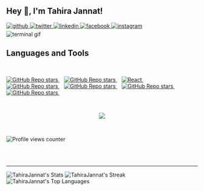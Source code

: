 ## Hey 👋, I'm Tahira Jannat!  
  

<a href="https://github.com/tahirajannat" target="_blank">
<img src=https://img.shields.io/badge/github-%2324292e.svg?&style=for-the-badge&logo=github&logoColor=white alt=github style="margin-bottom: 5px;" />
</a>
<a href="https://twitter.com/iamtahirajannat" target="_blank">
<img src=https://img.shields.io/badge/twitter-%2300acee.svg?&style=for-the-badge&logo=twitter&logoColor=white alt=twitter style="margin-bottom: 5px;" />
</a>
<a href="https://linkedin.com/in/tahirajannat" target="_blank">
<img src=https://img.shields.io/badge/linkedin-%231E77B5.svg?&style=for-the-badge&logo=linkedin&logoColor=white alt=linkedin style="margin-bottom: 5px;" />
</a>
<a href="https://www.facebook.com/iamtahirajannat" target="_blank">
<img src=https://img.shields.io/badge/facebook-%232E87FB.svg?&style=for-the-badge&logo=facebook&logoColor=white alt=facebook style="margin-bottom: 5px;" />
</a>
<a href="https://instagram.com/iamtahirajannat" target="_blank">
<img src=https://img.shields.io/badge/instagram-%23000000.svg?&style=for-the-badge&logo=instagram&logoColor=white alt=instagram style="margin-bottom: 5px;" />
</a>  
</br>

<img src="./terminal (2).gif" alt="terminal gif">

<!---
### Glad to see you here!  
A passionate Frontend Developer with a love for crafting exceptional user experiences.  Currently contributing to <a href='#'>WebAppick</a>. I bring designs to life with clean and semantic code, ensuring visually appealing and responsive web interfaces. Proficient in React.js, I leverage its component-based architecture to build robust and scalable applications. A fan of utility-first CSS frameworks, I use Tailwind CSS to streamline styling, ensuring a maintainable and consistent design system. Exploring new trends and best practices in frontend development to stay ahead in this ever-evolving tech landscape.
<!---
### Fun Facts

<!---

- 😄 Pronouns: Taa-hi-rah jan-nat
- ⚡ Fun fact: I believe that good design enhances the overall user experience!

Let's code and create delightful user interfaces together! 💻✨
----->

<br/> 

## Languages and Tools  
<br />

<p =''>
 <a href="#">
  <img alt="GitHub Repo stars" src="https://img.shields.io/badge/HTML5-E34F26?style=for-the-badge&logo=html5&logoColor=white">
</a>&nbsp;&nbsp;
      <a href="#">
  <img alt="GitHub Repo stars" src="https://img.shields.io/badge/CSS3-1572B6?style=for-the-badge&logo=css3&logoColor=white">
</a>&nbsp;&nbsp;
 <a href="">
    <img alt="React" src="https://img.shields.io/badge/React-20232A?style=for-the-badge&logo=react&logoColor=61DAFB" />        
  </a>&nbsp;&nbsp;
  <a href="#">
  <img alt="GitHub Repo stars" src="https://img.shields.io/badge/Redux-593D88?style=for-the-badge&logo=redux&logoColor=white">
</a>&nbsp;&nbsp;
   <a href="#">
  <img alt="GitHub Repo stars" src="https://img.shields.io/badge/JavaScript-323330?style=for-the-badge&logo=javascript&logoColor=F7DF1E">
</a>&nbsp;&nbsp;
      <a href="#">
  <img alt="GitHub Repo stars" src="https://img.shields.io/badge/Tailwind_CSS-38B2AC?style=for-the-badge&logo=tailwind-css&logoColor=white">
</a>&nbsp;&nbsp;
      <a href="#">
  <img alt="GitHub Repo stars" src="https://img.shields.io/badge/Wordpress-21759B?style=for-the-badge&logo=wordpress&logoColor=white">
</a>&nbsp;&nbsp;
</p>

<br/>  

<div align='center'>

 [![](https://github-readme-streak-stats.herokuapp.com?user=TahiraJannat&background=000000&border=FF9707&stroke=EBD84D&ring=FF9707&fire=FF9707&currStreakNum=FF9707&sideNums=60EBBE&currStreakLabel=EBEBEB&sideLabels=FF9707&dates=EBEBEB&excludeDaysLabel=D2EB10)](https://git.io/streak-stats)

</div>
<br />


![Profile views counter](https://komarev.com/ghpvc/?username=TahiraJannat&&style=flat-square)  
  

<br/>  


<br />

----
<!---
## Github Stats  
<table><tr><td valign="top" width="50%">

<div align="center"><img src="https://github-readme-stats.vercel.app/api?username=TahiraJannat&show_icons=true&count_private=true&hide_border=true" align="center" /></div>

</td><td valign="top" width="50%">

<div align="center"><img src="https://github-readme-stats.vercel.app/api/top-langs/?username=TahiraJannat&hide_border=true&layout=compact" align="center" /></div>

</td></tr></table>  

<br/>  


  

<br/>  

<div align="center">Generated using <a href="https://profilinator.rishav.dev/" target="_blank">Github Profilinator</a></div>
-->

![TahiraJannat's Stats](https://github-readme-stats.vercel.app/api?username=TahiraJannat&theme=vue-dark&show_icons=true&hide_border=true&count_private=true)
![TahiraJannat's Streak](https://github-readme-streak-stats.herokuapp.com/?user=TahiraJannat&theme=vue-dark&hide_border=true)
![TahiraJannat's Top Languages](https://github-readme-stats.vercel.app/api/top-langs/?username=TahiraJannat&theme=vue-dark&show_icons=true&hide_border=true&layout=compact)

